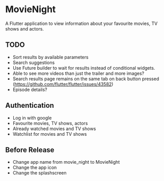 # MovieNight

A Flutter application to view information about your favourite movies, TV shows and actors.

## TODO
- Sort results by available parameters
- Search suggestions
- Use Future builder to wait for results instead of conditional widgets.
- Able to see more videos than just the trailer and more images?
- Search results page remains on the same tab on back button pressed (https://github.com/flutter/flutter/issues/43582)
- Episode details?

## Authentication
- Log in with google
- Favourite movies, TV shows, actors
- Already watched movies and TV shows
- Watchlist for movies and TV shows

## Before Release
- Change app name from movie_night to MovieNight
- Change the app icon
- Change the splashscreen
